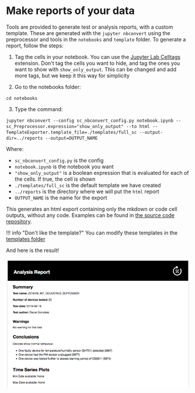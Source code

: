 # Make reports of your data

Tools are provided to generate test or analysis reports, with a custom template. These are generated with the `jupyter nbconvert` using the preprocessor and tools in the `notebooks` and `template` folder. To generate a report, follow the steps:

1. Tag the cells in your notebook. You can use the [Jupyter Lab Celltags](https://github.com/jupyterlab/jupyterlab-celltags) extension. Don't tag the cells you want to hide, and tag the ones you want to show with `show_only_output`. This can be changed and add more tags, but we keep it this way for simplicity

2. Go to the notebooks folder:

```
cd notebooks
```

3. Type the command:

```
jupyter nbconvert --config sc_nbconvert_config.py notebook.ipynb --sc_Preprocessor.expression="show_only_output" --to html --TemplateExporter.template_file=./templates/full_sc --output-dir=../reports --output=OUTPUT_NAME
```

Where:

- `sc_nbconvert_config.py` is the config
- `notebook.ipynb` is the notebook you want
- `"show_only_output"` is a boolean expression that is evaluated for each of the cells. If true, the cell is shown
- `./templates/full_sc` is the default template we have created
- `../reports` is the directory where we will put the `html` report
- `OUTPUT_NAME` is the name for the export

This generates an html export containing only the mkdown or code cell outputs, without any code. Examples can be found in [the source code repository](https://github.com/fablabbcn/smartcitizen-iscape-data/tree/master/data/reports).

!!! info "Don't like the template?"
    You can modify these templates in the [templates folder](https://github.com/fablabbcn/smartcitizen-iscape-data/tree/master/notebooks/templates)

And here is the result!

![](/assets/images/XNBnRUr.png)
